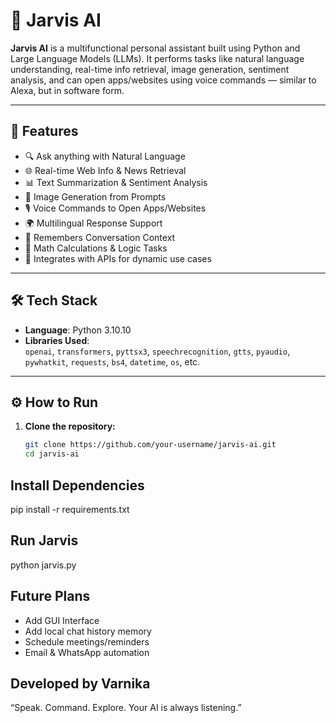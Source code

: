 # 🤖 Jarvis AI

**Jarvis AI** is a multifunctional personal assistant built using Python and Large Language Models (LLMs). It performs tasks like natural language understanding, real-time info retrieval, image generation, sentiment analysis, and can open apps/websites using voice commands — similar to Alexa, but in software form.

---

## 🌟 Features

- 🔍 Ask anything with Natural Language  
- 🌐 Real-time Web Info & News Retrieval  
- 📊 Text Summarization & Sentiment Analysis  
- 🎨 Image Generation from Prompts  
- 🎙️ Voice Commands to Open Apps/Websites  
- 🌍 Multilingual Response Support  
- 🧠 Remembers Conversation Context  
- 🧮 Math Calculations & Logic Tasks  
- 🔗 Integrates with APIs for dynamic use cases

---

## 🛠️ Tech Stack

- **Language**: Python 3.10.10  
- **Libraries Used**:  
  `openai`, `transformers`, `pyttsx3`, `speechrecognition`, `gtts`, `pyaudio`, `pywhatkit`, `requests`, `bs4`, `datetime`, `os`, etc.

---

## ⚙️ How to Run

1. **Clone the repository:**
   ```bash
   git clone https://github.com/your-username/jarvis-ai.git
   cd jarvis-ai

## Install Dependencies

pip install -r requirements.txt

## Run Jarvis

python jarvis.py

## Future Plans
- Add GUI Interface
- Add local chat history memory
- Schedule meetings/reminders
- Email & WhatsApp automation
   
## Developed by Varnika

“Speak. Command. Explore. Your AI is always listening.”
